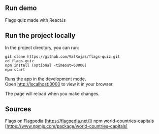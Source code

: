## Run demo

Flags quiz made with ReactJs

## Run the project locally

In the project directory, you can run:

`git clone https://github.com/ValRojas/flags-quiz.git`\
`cd flags-quiz`\
`npm install (optional -timeout=60000)`\
`npm start`

Runs the app in the development mode.\
Open [http://localhost:3000](http://localhost:3000) to view it in your browser.

The page will reload when you make changes.

## Sources

Flags on Flagpedia [https://flagpedia.net/]\
npm world-countries-capitals [https://www.npmjs.com/package/world-countries-capitals]

